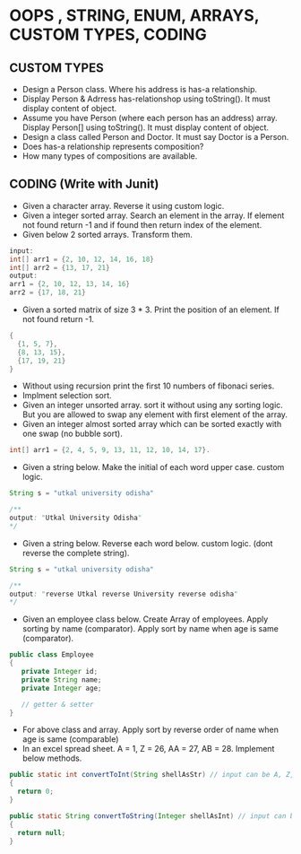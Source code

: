 # OOPS , STRING, ENUM, ARRAYS, CUSTOM TYPES, CODING
## CUSTOM TYPES
* Design a Person class. Where his address is has-a relationship.
* Display Person & Adrress has-relationshop using toString(). It must display content of object.
* Assume you have Person (where each person has an address) array. Display Person[] using toString(). It must display content of object.
* Design a class called Person and Doctor. It must say Doctor is a Person.
* Does has-a relationship represents composition?
* How many types of compositions are available.


## CODING (Write with Junit)
* Given a character array. Reverse it using custom logic.
* Given a integer sorted array. Search an element in the array. If element not found return -1 and if found then return index of the element.
* Given below 2 sorted arrays. Transform them.
```java
input:
int[] arr1 = {2, 10, 12, 14, 16, 18}
int[] arr2 = {13, 17, 21}
output:
arr1 = {2, 10, 12, 13, 14, 16}
arr2 = {17, 18, 21}
```
* Given a sorted matrix of size 3 * 3. Print the position of an element. If not found return -1.
```java
{ 
  {1, 5, 7},
  {8, 13, 15},
  {17, 19, 21}
}
```
* Without using recursion print the first 10 numbers of fibonaci series.
* Implment selection sort.
* Given an integer unsorted array. sort it without using any sorting logic. But you are allowed to swap any element with first element of the array.
* Given an integer almost sorted array which can be sorted exactly with one swap (no bubble sort). 
```java
int[] arr1 = {2, 4, 5, 9, 13, 11, 12, 10, 14, 17}.
```
* Given a string below. Make the initial of each word upper case. custom logic.
```java
String s = "utkal university odisha"

/**
output: "Utkal University Odisha"
*/
```
* Given a string below. Reverse each word below. custom logic. (dont reverse the complete string).
```java
String s = "utkal university odisha"

/**
output: "reverse Utkal reverse University reverse odisha"
*/
```
* Given an employee class below. Create Array of employees. Apply sorting by name (comparator). Apply sort by name when age is same (comparator).
```java
public class Employee
{
   private Integer id;
   private String name;
   private Integer age;

   // getter & setter
}
```
* For above class and array. Apply sort by reverse order of name when age is same (comparable)
* In an excel spread sheet. A = 1, Z = 26, AA = 27, AB = 28. Implement below methods.
```java
public static int convertToInt(String shellAsStr) // input can be A, Z, AA, AB
{
  return 0;
}

public static String convertToString(Integer shellAsInt) // input can be any integer
{
  return null;
}
```
